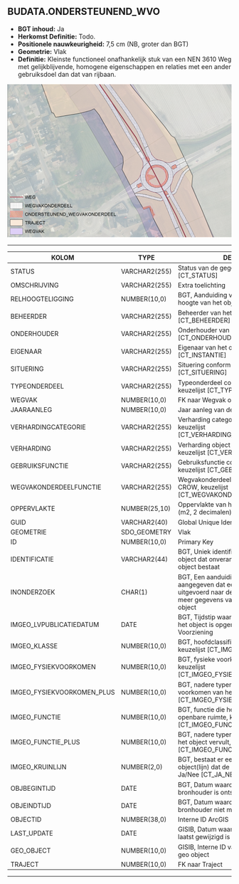 ﻿## BUDATA.ONDERSTEUNEND_WVO


* __BGT inhoud:__ Ja
* __Herkomst Definitie:__ Todo.
* __Positionele nauwkeurigheid:__ 7,5 cm (NB, groter dan BGT)
* __Geometrie:__ Vlak
* __Definitie:__ Kleinste functioneel onafhankelijk stuk van een NEN 3610 Weg met gelijkblijvende, homogene eigenschappen
en relaties met een ander gebruiksdoel dan dat van rijbaan.

![voorbeeld van een ondersteunend wegvakonderdeel naast een regulier wegvakonderdeel](weg_wvo_onderst-wvo_traject_wegvak.png)

***

|KOLOM                               |TYPE              |DEFINITIE|
|------                              |----              |-----    |
|STATUS                              |VARCHAR2(255)     |Status van de gegevens, keuzelijst [CT_STATUS]|
|OMSCHRIJVING                        |VARCHAR2(255)     |Extra toelichting|
|RELHOOGTELIGGING                    |NUMBER(10,0)      |BGT, Aanduiding voor de relatieve hoogte van het object|
|BEHEERDER                           |VARCHAR2(255)     |Beheerder van het object, keuzelijst [CT_BEHEERDER]|
|ONDERHOUDER                         |VARCHAR2(255)     |Onderhouder van het object, keuzelijst [CT_ONDERHOUDER]|
|EIGENAAR                            |VARCHAR2(255)     |Eigenaar van het object, keuzelijst [CT_INSTANTIE]|
|SITUERING                           |VARCHAR2(255)     |Situering conform CROW, keuzelijst [CT_SITUERING]|
|TYPEONDERDEEL                       |VARCHAR2(255)     |Typeonderdeel conform CROW, keuzelijst [CT_TYPE_ONDERDEEL]|
|WEGVAK                              |NUMBER(10,0)      |FK naar Wegvak object|
|JAARAANLEG                          |NUMBER(10,0)      |Jaar aanleg van de weg|
|VERHARDINGCATEGORIE                 |VARCHAR2(255)     |Verharding categorie conform CROW, keuzelijst [CT_VERHARDING_CATEGORIE]|
|VERHARDING                          |VARCHAR2(255)     |Verharding object conform CROW, keuzelijst [CT_VERHARDING]|
|GEBRUIKSFUNCTIE                     |VARCHAR2(255)     |Gebruiksfunctie conform CROW, keuzelijst [CT_GEBRUIKSFUNCTIE]|
|WEGVAKONDERDEELFUNCTIE              |VARCHAR2(255)     |Wegvakonderdeel functie volgens CROW, keuzelijst [CT_WEGVAKONDERDEEL_FUNCTIE]|
|OPPERVLAKTE                         |NUMBER(25,10)     |Oppervlakte van het wegvakonderdeel (m2, 2 decimalen)|
|GUID                                |VARCHAR2(40)      |Global Unique Identifier|
|GEOMETRIE                           |SDO_GEOMETRY      |Vlak|
|ID                                  |NUMBER(10,0)      |Primary Key|
|IDENTIFICATIE                       |VARCHAR2(44)      |BGT, Uniek identificatienummer voor het object dat onveranderlijk is zolang het object bestaat|
|INONDERZOEK                         |CHAR(1)           |BGT, Een aanduiding waarmee wordt aangegeven dat een onderzoek wordt uitgevoerd naar de juistheid van een of meer gegevens van het betreffende object|
|IMGEO_LVPUBLICATIEDATUM             |DATE              |BGT, Tijdstip waarop deze instantie van het object is opgenomen in de Landelijke Voorziening|
|IMGEO_KLASSE                        |NUMBER(10,0)      |BGT, hoofdclassificatie van het object, keuzelijst [CT_IMGEO_KLASSE]|
|IMGEO_FYSIEKVOORKOMEN               |NUMBER(10,0)      |BGT, fysieke voorkomen van het object, keuzelijst [CT_IMGEO_FYSIEKVOORKOMEN]|
|IMGEO_FYSIEKVOORKOMEN_PLUS          |NUMBER(10,0)      |BGT, nadere typering van het fysieke voorkomen van het object, keuzelijst [CT_IMGEO_FYSIEKVOORKOMEN_PLUS]|
|IMGEO_FUNCTIE                       |NUMBER(10,0)      |BGT, functie die het object vervult in de openbare ruimte, keuzelijst [CT_IMGEO_FUNCTIE]|
|IMGEO_FUNCTIE_PLUS                  |NUMBER(10,0)      |BGT, nadere typering van de functie die het object vervult, keuzelijst [CT_IMGEO_FUNCTIE_PLUS]|
|IMGEO_KRUINLIJN                     |NUMBER(2,0)       |BGT, bestaat er een verwijzing naarhet object(lijn) dat de kruinlijn beschrijft: Ja/Nee [CT_JA_NEE] |
|OBJBEGINTIJD                        |DATE              |BGT, Datum waarop het object bij de bronhouder is ontstaan|
|OBJEINDTIJD                         |DATE              |BGT, Datum waarop het object bij de bronhouder niet meer geldig is|
|OBJECTID                            |NUMBER(38,0)      |Interne ID ArcGIS|
|LAST_UPDATE                         |DATE              |GISIB, Datum waarop het object voor het laatst gewijzigd is in GISIB|
|GEO_OBJECT                          |NUMBER(10,0)      |GISIB, Interne ID van gekoppeld Gisib geo object|
|TRAJECT                             |NUMBER(10,0)      |FK naar Traject|

***


